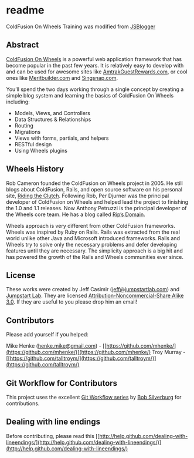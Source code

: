 # readme

ColdFusion On Wheels Training was modified from [JSBlogger](http://jumpstartlab.com/resources/rails-jumpstart/jsblogger/)

## Abstract

[ColdFusion On Wheels](http://cfwheels.org) is a powerful web application framework that has become popular in the past few years. It is relatively easy to develop with and can be used for awesome sites like [AmtrakGuestRewards.com](http://AmtrakGuestRewards.com), or cool ones like [Meritbuilder.com](http://Meritbuilder.com) and [Singsnap.com](http://Singsnap.com).

You’ll spend the two days working through a single concept by creating a simple blog system and learning the basics of ColdFusion On Wheels including:

- Models, Views, and Controllers  
- Data Structures & Relationships  
- Routing  
- Migrations  
- Views with forms, partials, and helpers  
- RESTful design  
- Using Wheels plugins

## Wheels History

Rob Cameron founded the ColdFusion on Wheels project in 2005. He still blogs about ColdFusion, Rails, and open source software on his personal site, [Riding the Clutch](http://www.ridingtheclutch.com/). Following Rob, Per Djurner was the principal developer of ColdFusion on Wheels and helped lead the project to finishing the 1.0 and 1.1 releases. Now Anthony Petruzzi is the principal developer of the Wheels core team. He has a blog called [Rip’s Domain](http://rip747.wordpress.com/).

Wheels approach is very different from other ColdFusion frameworks. Wheels was inspired by Ruby on Rails. Rails was extracted from the real world unlike other Java and Microsoft introduced frameworks. Rails and Wheels try to solve only the necessary problems and defer developing features until they are necessary. The simplicity approach is a big hit and has powered the growth of the Rails and Wheels communities ever since.

## License

These works were created by Jeff Casimir ([jeff@jumpstartlab.com](mailto:jeff@jumpstartlab.com)) and [Jumpstart Lab](http://jumpstartlab.com). They are licensed [Attribution-Noncommercial-Share Alike 3.0](http://creativecommons.org/licenses/by-nc-sa/3.0/us/). If they are useful to you please drop him an email!

## Contributors

Please add yourself if you helped:

Mike Henke ([henke.mike@gmail.com](mailto:henke.mike@gmail.com)) - [[https://github.com/mhenke/](https://github.com/mhenke/)](https://github.com/mhenke/) 
Troy Murray - [[https://github.com/talltroym/](https://github.com/talltroym/)](https://github.com/talltroym/)

## Git Workflow for Contributors

This project uses the excellent [Git Workflow series](http://www.silverwareconsulting.com/index.cfm/Git-Workflow) by [Bob Silverburg](https://github.com/bobsilverberg/) for contributions.

## Dealing with line endings

Before contributing, please read this [[http://help.github.com/dealing-with-lineendings/](http://help.github.com/dealing-with-lineendings/)](http://help.github.com/dealing-with-lineendings/)
